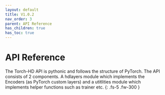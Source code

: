 ```yaml
---
layout: default
title: V1.0.2
nav_order: 3
parent: API Reference
has_children: true
has_toc: true
---
```


# API Reference

The Torch-HD API is pythonic and follows the structure of PyTorch. The API consists of 2
components. A hdlayers module which implements the Encoders (as PyTorch custom layers)
and a utitlities module which implements helper functions such as trainer etc.
{: .fs-5 .fw-300 }
